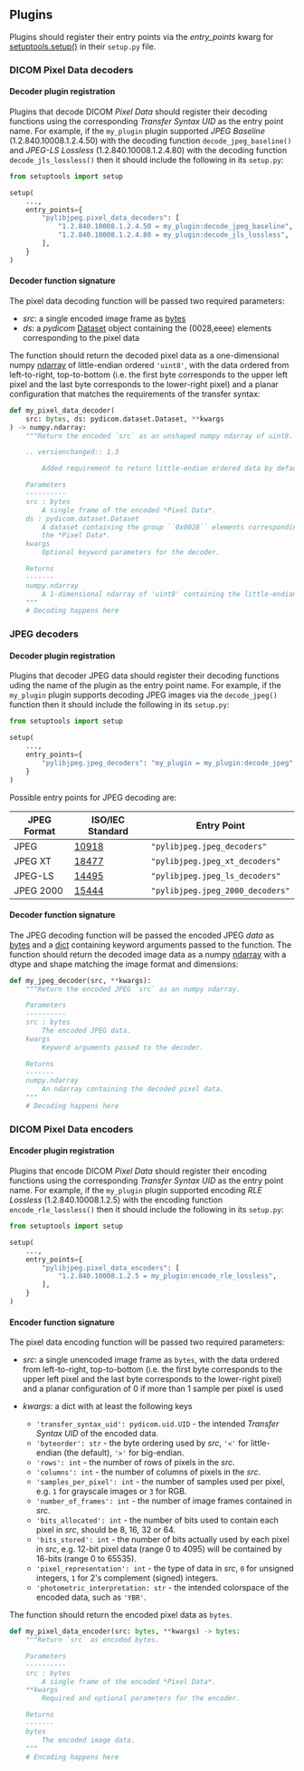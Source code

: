 
## Plugins

Plugins should register their entry points via the *entry_points* kwarg for [setuptools.setup()](https://setuptools.readthedocs.io/en/latest/setuptools.html#dynamic-discovery-of-services-and-plugins) in their `setup.py` file.

### DICOM Pixel Data decoders
#### Decoder plugin registration

Plugins that decode DICOM *Pixel Data* should register their decoding functions using the corresponding *Transfer Syntax UID* as the entry point name. For example, if the `my_plugin` plugin supported *JPEG Baseline* (1.2.840.10008.1.2.4.50) with the decoding function `decode_jpeg_baseline()` and *JPEG-LS Lossless* (1.2.840.10008.1.2.4.80) with the decoding function `decode_jls_lossless()` then it should include the following in its `setup.py`:

```python
from setuptools import setup

setup(
    ...,
    entry_points={
        "pylibjpeg.pixel_data_decoders": [
            "1.2.840.10008.1.2.4.50 = my_plugin:decode_jpeg_baseline",
            "1.2.840.10008.1.2.4.80 = my_plugin:decode_jls_lossless",
        ],
    }
)
```

#### Decoder function signature

The pixel data decoding function will be passed two required parameters:

* *src*: a single encoded image frame as [bytes](https://docs.python.org/3/library/stdtypes.html#bytes)
* *ds*: a *pydicom* [Dataset](https://pydicom.github.io/pydicom/stable/reference/generated/pydicom.dataset.Dataset.html) object containing the (0028,eeee) elements corresponding to the pixel data

The function should return the decoded pixel data as a one-dimensional numpy [ndarray](https://numpy.org/doc/stable/reference/generated/numpy.ndarray.html) of little-endian ordered `'uint8'`, with the data ordered from left-to-right, top-to-bottom (i.e. the first byte corresponds to the upper left pixel and the last byte corresponds to the lower-right pixel) and a planar configuration that matches
the requirements of the transfer syntax:

```python
def my_pixel_data_decoder(
    src: bytes, ds: pydicom.dataset.Dataset, **kwargs
) -> numpy.ndarray:
    """Return the encoded `src` as an unshaped numpy ndarray of uint8.

    .. versionchanged:: 1.3

        Added requirement to return little-endian ordered data by default.

    Parameters
    ----------
    src : bytes
        A single frame of the encoded *Pixel Data*.
    ds : pydicom.dataset.Dataset
        A dataset containing the group ``0x0028`` elements corresponding to
        the *Pixel Data*.
    kwargs
        Optional keyword parameters for the decoder.

    Returns
    -------
    numpy.ndarray
        A 1-dimensional ndarray of 'uint8' containing the little-endian ordered decoded pixel data.
    """
    # Decoding happens here
```

### JPEG decoders
#### Decoder plugin registration

Plugins that decoder JPEG data should register their decoding functions uding
the name of the plugin as the entry point name. For example, if the `my_plugin`
plugin supports decoding JPEG images via the `decode_jpeg()` function then
it should include the following in its `setup.py`:

```python
from setuptools import setup

setup(
    ...,
    entry_points={
        "pylibjpeg.jpeg_decoders": "my_plugin = my_plugin:decode_jpeg",
    }
)
```

Possible entry points for JPEG decoding are:

| JPEG Format | ISO/IEC Standard | Entry Point |
| --- | --- | --- |
| JPEG |  [10918](https://www.iso.org/standard/18902.html) | `"pylibjpeg.jpeg_decoders"` |
| JPEG XT | [18477](https://www.iso.org/standard/62552.html) | `"pylibjpeg.jpeg_xt_decoders"` |
| JPEG-LS | [14495](https://www.iso.org/standard/22397.html) | `"pylibjpeg.jpeg_ls_decoders"` |
| JPEG 2000 | [15444](https://www.iso.org/standard/78321.html) | `"pylibjpeg.jpeg_2000_decoders"` |


#### Decoder function signature

The JPEG decoding function will be passed the encoded JPEG *data* as [bytes](https://docs.python.org/3/library/stdtypes.html#bytes) and a
[dict](https://docs.python.org/3/library/stdtypes.html#dict) containing keyword arguments passed to the function. The function should return the decoded image data as a numpy [ndarray](https://numpy.org/doc/stable/reference/generated/numpy.ndarray.html) with a dtype and shape matching the image format and dimensions:

```python
def my_jpeg_decoder(src, **kwargs):
    """Return the encoded JPEG `src` as an numpy ndarray.

    Parameters
    ----------
    src : bytes
        The encoded JPEG data.
    kwargs
        Keyword arguments passed to the decoder.

    Returns
    -------
    numpy.ndarray
        An ndarray containing the decoded pixel data.
    """
    # Decoding happens here
```

### DICOM Pixel Data encoders
#### Encoder plugin registration

Plugins that encode DICOM *Pixel Data* should register their encoding functions using the corresponding *Transfer Syntax UID* as the entry point name. For example, if the `my_plugin` plugin supported encoding *RLE Lossless* (1.2.840.10008.1.2.5) with the encoding function `encode_rle_lossless()` then it should include the following in its `setup.py`:

```python
from setuptools import setup

setup(
    ...,
    entry_points={
        "pylibjpeg.pixel_data_encoders": [
            "1.2.840.10008.1.2.5 = my_plugin:encode_rle_lossless",
        ],
    }
)
```

#### Encoder function signature

The pixel data encoding function will be passed two required parameters:

* *src*: a single unencoded image frame as `bytes`, with the data ordered from
  left-to-right, top-to-bottom (i.e. the first byte corresponds to the upper
  left pixel and the last byte corresponds to the lower-right pixel) and a
  planar configuration of 0 if more than 1 sample per pixel is used
* *kwargs*: a dict with at least the following keys

    * `'transfer_syntax_uid': pydicom.uid.UID` - the intended
      *Transfer Syntax UID* of the encoded data.
    * `'byteorder': str` - the byte ordering used by *src*, `'<'`
      for little-endian (the default), `'>'` for big-endian.
    * `'rows': int` - the number of rows of pixels in the *src*.
    * `'columns': int` -  the number of columns of pixels in the
      *src*.
    * `'samples_per_pixel': int` - the number of samples used per
      pixel, e.g. `1` for grayscale images or `3` for RGB.
    * `'number_of_frames': int` - the number of image frames
      contained in *src*.
    * `'bits_allocated': int` - the number of bits used to contain
      each pixel in *src*, should be 8, 16, 32 or 64.
    * `'bits_stored': int` - the number of bits actually used by
      each pixel in *src*, e.g. 12-bit pixel data (range 0 to 4095) will be
      contained by 16-bits (range 0 to 65535).
    * `'pixel_representation': int` - the type of data in *src*,
      `0` for unsigned integers, `1` for 2's complement (signed)
      integers.
    * `'photometric_interpretation: str` - the intended colorspace
      of the encoded data, such as `'YBR'`.

The function should return the encoded pixel data as `bytes`.

```python
def my_pixel_data_encoder(src: bytes, **kwargs) -> bytes:
    """Return `src` as encoded bytes.

    Parameters
    ----------
    src : bytes
        A single frame of the encoded *Pixel Data*.
    **kwargs
        Required and optional parameters for the encoder.

    Returns
    -------
    bytes
        The encoded image data.
    """
    # Encoding happens here
```
